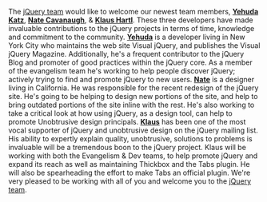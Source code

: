 The [jQuery team](http://docs.jquery.com/About/Contributors) would like
to welcome our newest team members, **[Yehuda
Katz](http://yehudakatz.com/)**, **[Nate
Cavanaugh](http://alterform.com/)**, & **[Klaus
Hartl](http://stilbuero.de/)**. These three developers have made
invaluable contributions to the jQuery projects in terms of time,
knowledge and commitment to the community.
**[Yehuda](http://yehudakatz.com/)** is a developer living in New York
City who maintains the web site Visual jQuery, and publishes the Visual
jQuery Magazine. Additionally, he's a frequent contributor to the jQuery
Blog and promoter of good practices within the jQuery core. As a member
of the evangelism team he's working to help people discover jQuery;
actively trying to find and promote jQuery to new users.
**[Nate](http://alterform.com/)** is a designer living in California. He
was responsible for the recent redesign of the jQuery site. He's going
to be helping to design new portions of the site, and help to bring
outdated portions of the site inline with the rest. He's also working to
take a critical look at how using jQuery, as a design tool, can help to
promote Unobtrusive design principals. **[Klaus](http://stilbuero.de/)**
has been one of the most vocal supporter of jQuery and unobtrusive
design on the jQuery mailing list. His ability to expertly explain
quality, unobtrusive, solutions to problems is invaluable will be a
tremendous boon to the jQuery project. Klaus will be working with both
the Evangelism & Dev teams, to help promote jQuery and expand its reach
as well as maintaining Thickbox and the Tabs plugin. He will also be
spearheading the effort to make Tabs an official plugin. We're very
pleased to be working with all of you and welcome you to the [jQuery
team](http://docs.jquery.com/About/Contributors).
